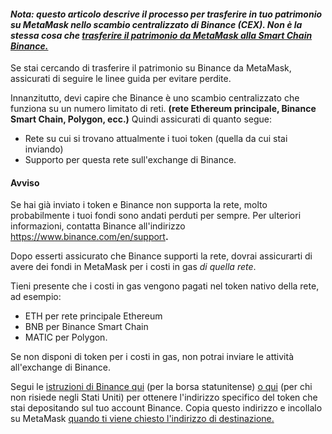 #### *Nota: questo articolo descrive il processo per trasferire in tuo patrimonio su MetaMask nello scambio centralizzato di Binance (CEX). Non è la stessa cosa che [trasferire il patrimonio da MetaMask alla Smart Chain Binance.](https://support.metamask.io/hc/en-us/articles/360059408871-Sending-funds-to-the-Binance-Network-BSC-)*


Se stai cercando di trasferire il patrimonio su Binance da MetaMask, assicurati di seguire le linee guida per evitare perdite.


Innanzitutto, devi capire che Binance è uno scambio centralizzato che funziona su un numero limitato di reti. **(rete Ethereum principale, Binance Smart Chain, Polygon, ecc.)** Quindi assicurati di quanto segue:


* Rete su cui si trovano attualmente i tuoi token (quella da cui stai inviando)
* Supporto per questa rete sull'exchange di Binance.



#### Avviso


Se hai già inviato i token e Binance non supporta la rete, molto probabilmente i tuoi fondi sono andati perduti per sempre. Per ulteriori informazioni, contatta Binance all'indirizzo <https://www.binance.com/en/support>**.** 



Dopo esserti assicurato che Binance supporti la rete, dovrai assicurarti di avere dei fondi in MetaMask per i costi in gas *di quella rete*.


Tieni presente che i costi in gas vengono pagati nel token nativo della rete, ad esempio:


* ETH per rete principale Ethereum
* BNB per Binance Smart Chain
* MATIC per Polygon.


Se non disponi di token per i costi in gas, non potrai inviare le attività all'exchange di Binance.


Segui le [istruzioni di Binance qui](https://support.binance.us/hc/en-us/articles/360046787054-How-to-Deposit-Crypto) (per la borsa statunitense) [o qui](https://www.binance.com/en/support/faq/115003764971) (per chi non risiede negli Stati Uniti) per ottenere l'indirizzo specifico del token che stai depositando sul tuo account Binance. Copia questo indirizzo e incollalo su MetaMask [quando ti viene chiesto l'indirizzo di destinazione.](https://support.metamask.io/hc/en-us/articles/360015488931-How-to-send-ETH-and-ERC-20-tokens-from-your-MetaMask-wallet)

